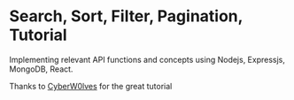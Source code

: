 # Search, Sort, Filter, Pagination, Tutorial
Implementing relevant API functions and concepts using Nodejs, Expressjs, MongoDB, React.

Thanks to [CyberW0lves](https://github.com/CyberW0lves) for the great tutorial
